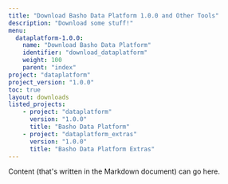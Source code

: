 ```yaml
---
title: "Download Basho Data Platform 1.0.0 and Other Tools"
description: "Download some stuff!"
menu:
  dataplatform-1.0.0:
    name: "Download Basho Data Platform"
    identifier: "download_dataplatform"
    weight: 100
    parent: "index"
project: "dataplatform"
project_version: "1.0.0"
toc: true
layout: downloads
listed_projects:
    - project: "dataplatform"
      version: "1.0.0"
      title: "Basho Data Platform"
    - project: "dataplatform_extras"
      version: "1.0.0"
      title: "Basho Data Platform Extras"
---
```


Content (that's written in the Markdown document) can go here.
